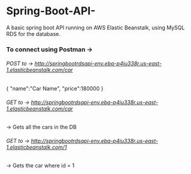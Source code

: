 # Spring-Boot-API-
A basic spring boot API running on AWS Elastic Beanstalk, using MySQL RDS for the database.


### To connect using Postman -> 

  ###### POST to -> http://springbootrdsapi-env.eba-p4iu338r.us-east-1.elasticbeanstalk.com/car
    
  {
      "name":"Car Name",
      "price":180000
  }


  ###### GET to -> http://springbootrdsapi-env.eba-p4iu338r.us-east-1.elasticbeanstalk.com/car
  
   -> Gets all the cars in the DB
   
  ###### GET to -> http://springbootrdsapi-env.eba-p4iu338r.us-east-1.elasticbeanstalk.com/1 
  
   -> Gets the car where id = 1
